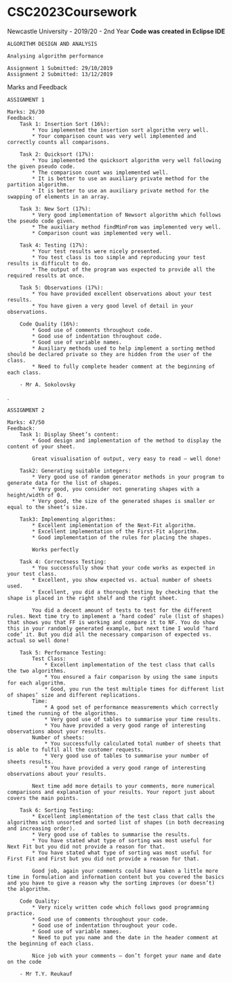# CSC2023Coursework
Newcastle University - 2019/20 - 2nd Year
**Code was created in Eclipse IDE**
	
	ALGORITHM DESIGN AND ANALYSIS
    	
	Analysing algorithm performance

  	Assignment 1 Submitted: 29/10/2019
  	Assignment 2 Submitted: 13/12/2019

Marks and Feedback

	ASSIGNMENT 1

	Marks: 26/30
	Feedback: 
		Task 1: Insertion Sort (16%):
			* You implemented the insertion sort algorithm very well.
			* Your comparison count was very well implemented and correctly counts all comparisons.

 		Task 2: Quicksort (17%):
			* You implemented the quicksort algorithm very well following the given pseudo code.
			* The comparison count was implemented well.
			* It is better to use an auxiliary private method for the partition algorithm.
			* It is better to use an auxiliary private method for the swapping of elements in an array.

 		Task 3: New Sort (17%):
			* Very good implementation of Newsort algorithm which follows the pseudo code given.
			* The auxiliary method findMinFrom was implemented very well.
			* Comparison count was implemented very well.

 		Task 4: Testing (17%):
			* Your test results were nicely presented.
			* You test class is too simple and reproducing your test results is difficult to do.
			* The output of the program was expected to provide all the required results at once.

		Task 5: Observations (17%):
			* You have provided excellent observations about your test results.
			* You have given a very good level of detail in your observations.

		Code Quality (16%):
			* Good use of comments throughout code.
			* Good use of indentation throughout code. 
			* Good use of variable names.
			* Auxiliary methods used to help implement a sorting method should be declared private so they are hidden from the user of the class.
			* Need to fully complete header comment at the beginning of each class.

		- Mr A. Sokolovsky
.
	
	ASSIGNMENT 2

	Marks: 47/50
	Feedback: 
		Task 1: Display Sheet’s content:
			* Good design and implementation of the method to display the content of your sheet.
			
			Great visualisation of output, very easy to read – well done!

		Task2: Generating suitable integers:
			* Very good use of random generator methods in your program to generate data for the list of shapes.
			* Very good, you consider not generating shapes with a height/width of 0.
			* Very good, the size of the generated shapes is smaller or equal to the sheet’s size.

		Task3: Implementing algorithms:
			* Excellent implementation of the Next-Fit algorithm.
			* Excellent implementation of the First-Fit algorithm.
			* Good implementation of the rules for placing the shapes.
			
			Works perfectly

 		Task 4: Correctness Testing:
			* You successfully show that your code works as expected in your test class.
			* Excellent, you show expected vs. actual number of sheets used.
			* Excellent, you did a thorough testing by checking that the shape is placed in the right shelf and the right sheet.

 			You did a decent amount of tests to test for the different rules. Next time try to implement a ‘hard coded’ rule (list of shapes) that shows you that FF is working and compare it to NF. You do show this in your randomly generated example, but next time I would ‘hard code’ it. But you did all the necessary comparison of expected vs. actual so well done!

 		Task 5: Performance Testing:
			Test Class:
				* Excellent implementation of the test class that calls the two algorithms.
				* You ensured a fair comparison by using the same inputs for each algorithm.
				* Good, you run the test multiple times for different list of shapes’ size and different replications.
			Time:
				* A good set of performance measurements which correctly timed the running of the algorithms.
				* Very good use of tables to summarise your time results.
				* You have provided a very good range of interesting observations about your results.
			Number of sheets:                                                                                                
				* You successfully calculated total number of sheets that is able to fulfil all the customer requests.
				* Very good use of tables to summarise your number of sheets results.
				* You have provided a very good range of interesting observations about your results.

 			Next time add more details to your comments, more numerical comparisons and explanation of your results. Your report just about covers the main points.
		
		Task 6: Sorting Testing:
			* Excellent implementation of the test class that calls the algorithms with unsorted and sorted list of shapes (in both decreasing and increasing order).
			* Very good use of tables to summarise the results.
			* You have stated what type of sorting was most useful for Next Fit but you did not provide a reason for that.           
			* You have stated what type of sorting was most useful for First Fit and First but you did not provide a reason for that.           

			Good job, again your comments could have taken a little more time in formulation and information content but you covered the basics and you have to give a reason why the sorting improves (or doesn’t) the algorithm.

		Code Quality:
			* Very nicely written code which follows good programming practice.
			* Good use of comments throughout your code.
			* Good use of indentation throughout your code. 
			* Good use of variable names.
			* Need to put you name and the date in the header comment at the beginning of each class.

			Nice job with your comments – don’t forget your name and date on the code
		
		- Mr T.Y. Reukauf
